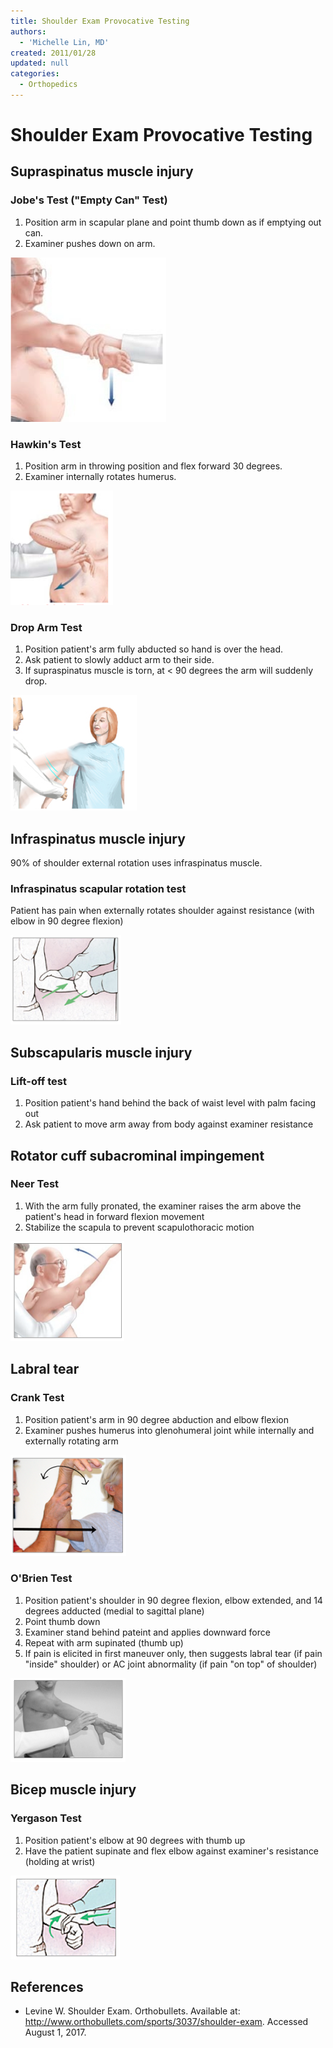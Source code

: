 ```yaml
---
title: Shoulder Exam Provocative Testing
authors:
  - 'Michelle Lin, MD'
created: 2011/01/28
updated: null
categories:
  - Orthopedics
---
```


# Shoulder Exam Provocative Testing

## Supraspinatus muscle injury

### Jobe's Test ("Empty Can" Test)

1. Position arm in scapular plane and point thumb down as if emptying out can.
2. Examiner pushes down on arm.

![Jobe's Test ("Empty Can" Test)](media/shoulder-exam_image-1.png)

### Hawkin's Test
1. Position arm in throwing position and flex forward 30 degrees.
2. Examiner internally rotates humerus.

![Hawkin's Test](media/shoulder-exam_image-2.png)      

### Drop Arm Test

1. Position patient's arm fully abducted so hand is over the head.
2. Ask patient to slowly adduct arm to their side.
3. If supraspinatus muscle is torn, at &lt; 90 degrees the arm will suddenly drop.

![Drop Arm Test](media/shoulder-exam_image-3.png)

## Infraspinatus muscle injury

90% of shoulder external rotation uses infraspinatus muscle. 

### Infraspinatus scapular rotation test

Patient has pain when externally rotates shoulder against resistance (with elbow in 90 degree flexion)

![Infraspinatus scapular rotation test](media/shoulder-exam_image-4.png)

## Subscapularis muscle injury

### Lift-off test

1. Position patient's hand behind the back of waist level with palm facing out
2. Ask patient to move arm away from body against examiner resistance

## Rotator cuff subacrominal impingement

### Neer Test

1. With the arm fully pronated, the examiner raises the arm above the patient's head in forward flexion movement
2. Stabilize the scapula to prevent scapulothoracic motion

![Neer Test](media/shoulder-exam_image-5.png)

## Labral tear

### Crank Test

1. Position patient's arm in 90 degree abduction and elbow flexion
2. Examiner pushes humerus into glenohumeral joint while internally and externally rotating arm

![Crank Test](media/shoulder-exam_image-6.png) 

### O'Brien Test

1. Position patient's shoulder in 90 degree flexion, elbow extended, and 14 degrees adducted (medial to sagittal plane)
2. Point thumb down
3. Examiner stand behind pateint and applies downward force
4. Repeat with arm supinated (thumb up)
5. If pain is elicited in first maneuver only, then suggests labral tear (if pain "inside" shoulder) or AC joint abnormality (if pain "on top" of shoulder)

![O'Brien Test](media/shoulder-exam_image-7.png)

## Bicep muscle injury

### Yergason Test

1. Position patient's elbow at 90 degrees with thumb up
2. Have the patient supinate and flex elbow against examiner's resistance (holding at wrist)

![Yergason Test](media/shoulder-exam_image-8.png)

## References

- Levine W. Shoulder Exam. Orthobullets. Available at: http://www.orthobullets.com/sports/3037/shoulder-exam. Accessed August 1, 2017.
